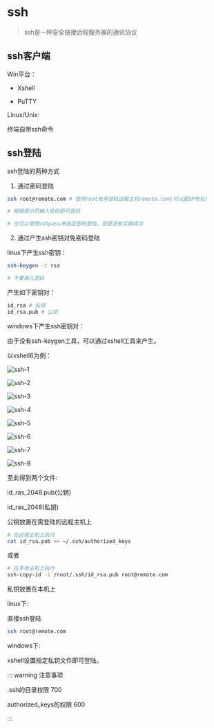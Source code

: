 # ssh

> ssh是一种安全链接远程服务器的通讯协议

## ssh客户端

Win平台：

- Xshell

- PuTTY

Linux/Unix:

终端自带ssh命令

## ssh登陆

ssh登陆的两种方式

1. 通过密码登陆

```bash
ssh root@remote.com # 使用root账号登陆远程主机remote.com(可以是IP地址)

# 根据提示符输入密码即可登陆

# 也可以使用sshpass来指定密码登陆，但是没有实践成功
```

2. 通过产生ssh密钥对免密码登陆

linux下产生ssh密钥：

```bash
ssh-keygen -t rsa

# 不要输入密码
```

产生如下密钥对：

```bash
id_rsa # 私钥
id_rsa.pub # 公钥
```

windows下产生ssh密钥对：

由于没有ssh-keygen工具，可以通过xshell工具来产生。

以xshell6为例：

![ssh-1](../img/ssh-1.jpg)

![ssh-2](../img/ssh-2.jpg)

![ssh-3](../img/ssh-3.jpg)

![ssh-4](../img/ssh-4.jpg)

![ssh-5](../img/ssh-5.jpg)

![ssh-6](../img/ssh-6.jpg)

![ssh-7](../img/ssh-7.jpg)

![ssh-8](../img/ssh-8.jpg)

至此得到两个文件:

id_ras_2048.pub(公钥)

id_ras_2048(私钥)

公钥放置在需登陆的远程主机上

```bash
# 在远程主机上执行
cat id_rsa.pub >> ~/.ssh/authorized_keys
```

或者

```bash
# 在本地主机上执行
ssh-copy-id -i /root/.ssh/id_rsa.pub root@remote.com
```

私钥放置在本机上

linux下:

直接ssh登陆

```bash
ssh root@remote.com
```

windows下:

xshell设置指定私钥文件即可登陆。

::: warning 注意事项

.ssh的目录权限 700

authorized_keys的权限 600

:::
